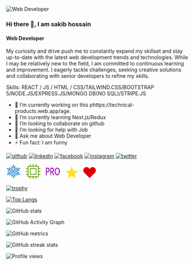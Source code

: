 
![Web Developer](https://scontent.fjsr8-1.fna.fbcdn.net/v/t39.30808-6/368701782_2025338647812338_2053622233191078535_n.jpg?_nc_cat=100&ccb=1-7&_nc_sid=e3f864&_nc_eui2=AeERGzJ7M9vp9SL2z5Pg0K02MoF9AU7Z4qgygX0BTtniqJsqG96Gl-rQTxozsArOfKB69yIYN-oaS4xSnPkQ72cl&_nc_ohc=FWzZSthMTvoAX8SBWP4&_nc_ht=scontent.fjsr8-1.fna&oh=00_AfBQOnBo0n5GNKkgQ-UXXaEOE_gB7tWHJr1aHIFQ_0z3Kw&oe=64E71584)
### Hi there 👋, I am sakib hossain
#### Web Developer

My curiosity and drive push me to constantly expand my skillset and stay up-to-date with the latest web development trends and technologies. While I may be relatively new to the field, I am committed to continuous learning and improvement. I eagerly tackle challenges, seeking creative solutions and collaborating with senior developers to refine my skills.

Skills: REACT / JS / HTML / CSS/TAILWIND.CSS/BOOTSTRAP 5/NODE.JS/EXPRESS.JS/MONGO DB(NO SQL)/STRIPE.JS

- 🔭 I’m currently working on this phttps://technical-products.web.app/age. 
- 🌱 I’m currently learning Next.js/Redux 
- 👯 I’m looking to collaborate on github 
- 🤔 I’m looking for help with Job 
- 💬 Ask me about Web Developer 
- ⚡ Fun fact: I am funny 


[<img src='https://cdn.jsdelivr.net/npm/simple-icons@3.0.1/icons/github.svg' alt='github' height='40'>](https://github.com/https://github.com/sakibhossan)  [<img src='https://cdn.jsdelivr.net/npm/simple-icons@3.0.1/icons/linkedin.svg' alt='linkedin' height='40'>](https://www.linkedin.com/in/https://www.linkedin.com/in/sakib-hossain-808631234//)  [<img src='https://cdn.jsdelivr.net/npm/simple-icons@3.0.1/icons/facebook.svg' alt='facebook' height='40'>](https://www.facebook.com/https://www.facebook.com/shakib.hossain.9083)  [<img src='https://cdn.jsdelivr.net/npm/simple-icons@3.0.1/icons/instagram.svg' alt='instagram' height='40'>](https://www.instagram.com/https://www.instagram.com/shakib.hossain.9083//)  [<img src='https://cdn.jsdelivr.net/npm/simple-icons@3.0.1/icons/twitter.svg' alt='twitter' height='40'>](https://twitter.com/https://twitter.com/sakib_hossan123)  

<a href='https://archiveprogram.github.com/'><img src='https://raw.githubusercontent.com/acervenky/animated-github-badges/master/assets/acbadge.gif' width='40' height='40'></a> <a href='https://docs.github.com/en/developers'><img src='https://raw.githubusercontent.com/acervenky/animated-github-badges/master/assets/devbadge.gif' width='40' height='40'></a> <a href='https://github.com/pricing'><img src='https://raw.githubusercontent.com/acervenky/animated-github-badges/master/assets/pro.gif' width='40' height='40'></a> <a href='https://stars.github.com/'><img src='https://raw.githubusercontent.com/acervenky/animated-github-badges/master/assets/starbadge.gif' width='35' height='35'></a> <a href='https://docs.github.com/en/github/supporting-the-open-source-community-with-github-sponsors'><img src='https://raw.githubusercontent.com/acervenky/animated-github-badges/master/assets/sponsorbadge.gif' width='35' height='35'></a> 

[![trophy](https://github-profile-trophy.vercel.app/?username=https://github.com/sakibhossan)](https://github.com/ryo-ma/github-profile-trophy)

[![Top Langs](https://github-readme-stats.vercel.app/api/top-langs/?username=https://github.com/sakibhossan)](https://github.com/anuraghazra/github-readme-stats)

![GitHub stats](https://github-readme-stats.vercel.app/api?username=https://github.com/sakibhossan&show_icons=true&count_private=true)  

![GitHub Activity Graph](https://activity-graph.herokuapp.com/graph?username=https://github.com/sakibhossan)  

![GitHub metrics](https://metrics.lecoq.io/https://github.com/sakibhossan)  

![GitHub streak stats](https://streak-stats.demolab.com/?user=https://github.com/sakibhossan)  

![Profile views](https://gpvc.arturio.dev/https://github.com/sakibhossan)  
